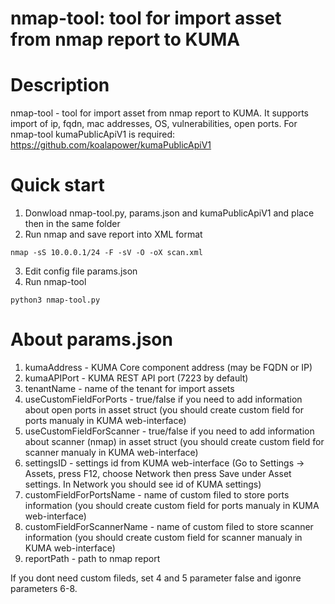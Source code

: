 # nmap-tool: tool for import asset from nmap report to KUMA
# Description
nmap-tool - tool for import asset from nmap report to KUMA. It supports import of ip, fqdn, mac addresses, OS, vulnerabilities, open ports.
For nmap-tool kumaPublicApiV1 is required: https://github.com/koalapower/kumaPublicApiV1

# Quick start
1. Donwload nmap-tool.py, params.json and kumaPublicApiV1 and place then in the same folder
2. Run nmap and save report into XML format
```
nmap -sS 10.0.0.1/24 -F -sV -O -oX scan.xml
```
3. Edit config file params.json
4. Run nmap-tool
```
python3 nmap-tool.py
```

# About params.json
1. kumaAddress - KUMA Core component address (may be FQDN or IP)
2. kumaAPIPort - KUMA REST API port (7223 by default)
3. tenantName - name of the tenant for import assets
4. useCustomFieldForPorts - true/false if you need to add information about open ports in asset struct (you should create custom field for ports manualy in KUMA web-interface)
5. useCustomFieldForScanner - true/false if you need to add information about scanner (nmap) in asset struct (you should create custom field for scanner manualy in KUMA web-interface)
6. settingsID - settings id from KUMA web-interface (Go to Settings -> Assets, press F12, choose Network then press Save under Asset settings. In Network you should see id of KUMA settings)
7. customFieldForPortsName - name of custom filed to store ports information (you should create custom field for ports manualy in KUMA web-interface)
8. customFieldForScannerName - name of custom filed to store scanner information (you should create custom field for scanner manualy in KUMA web-interface)
9. reportPath - path to nmap report

If you dont need custom fileds, set 4 and 5 parameter false and igonre parameters 6-8.
